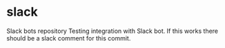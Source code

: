 # slack
Slack bots repository
Testing integration with Slack bot. If this works there should be a slack comment for this commit.
